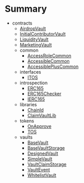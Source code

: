 # Summary
* contracts
  * [AirdropVault](docs/AirdropVault.md)
  * [InitialContributorVault](docs/InitialContributorVault.md)
  * [LiquidityVault](docs/LiquidityVault.md)
  * [MarketingVault](docs/MarketingVault.md)
  * common
    * [AccessRoleCommon](docs/common/AccessRoleCommon.md)
    * [AccessibleCommon](docs/common/AccessibleCommon.md)
    * [AccessiblePlusCommon](docs/common/AccessiblePlusCommon.md)
  * interfaces
    * [ITOS](docs/interfaces/ITOS.md)
  * introspection
    * [ERC165](docs/introspection/ERC165.md)
    * [ERC165Checker](docs/introspection/ERC165Checker.md)
    * [IERC165](docs/introspection/IERC165.md)
  * libraries
    * [ChainId](docs/libraries/ChainId.md)
    * [ClaimVaultLib](docs/libraries/ClaimVaultLib.md)
  * tokens
    * [OnApprove](docs/tokens/OnApprove.md)
    * [TOS](docs/tokens/TOS.md)
  * vaults
    * [BaseVault](docs/vaults/BaseVault.md)
    * [BaseVaultStorage](docs/vaults/BaseVaultStorage.md)
    * [DesignedVault](docs/vaults/DesignedVault.md)
    * [SimpleVault](docs/vaults/SimpleVault.md)
    * [VaultClaimStorage](docs/vaults/VaultClaimStorage.md)
    * [VaultEvent](docs/vaults/VaultEvent.md)
    * [WhitelistVault](docs/vaults/WhitelistVault.md)

